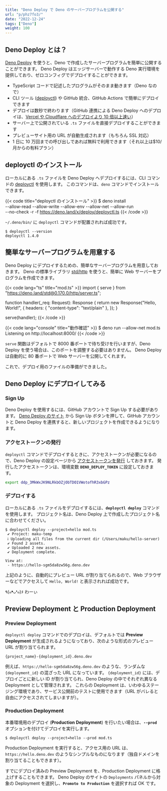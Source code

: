 ```yaml
---
title: "Deno Deploy で Deno のサーバープログラムを公開する"
url: "p/phz7fo3/"
date: "2022-12-24"
tags: ["Deno"]
weight: 100
---
```


Deno Deploy とは？
----

[Deno Deploy](https://deno.com/deploy) を使うと、Deno で作成したサーバープログラムを簡単に公開することができます。
Deno Deploy はエッジサーバーで動作する Deno 実行環境を提供しており、ゼロコンフィグでデプロイすることができます。

- TypeScript コードで記述したプログラムがそのまま動きます（Deno なので）
- CLI ツール ([deployctl](https://github.com/denoland/deployctl)) や GitHub 統合、GitHub Actions で簡単にデプロイできます
- デプロイは数秒で終わります（GitHub 連携による Deno Deploy へのデプロイは、[Vercel や Cloudflare へのデプロイより 10 倍以上速い](https://deno.com/blog/fastest-git-deploys-to-the-edge)）
- サーバー上で公開されている `.ts` ファイルを直接デプロイすることができます
- プレビューサイト用の URL が自動生成されます（もちろん SSL 対応）
- 1 日に 10 万回までの呼び出しであれば無料で利用できます（それ以上は$10/月からの有料プラン）


deployctl のインストール
----

ローカルにある `.ts` ファイルを Deno Deploy へデプロイするには、CLI コマンドの [deployctl](https://github.com/denoland/deployctl) を使用します。
このコマンドは、`deno` コマンドでインストールできます。

{{< code title="deployctl のインストール" >}}
$ deno install \
    --allow-read --allow-write --allow-env --allow-net --allow-run \
    --no-check -r -f https://deno.land/x/deploy/deployctl.ts
{{< /code >}}

`~/.deno/bin/` に `deployctl` コマンドが配置されれば成功です。

```console
$ deployctl --version
deployctl 1.4.0
```


簡単なサーバープログラムを用意する
----

Deno Deploy にデプロイするための、簡単なサーバープログラムを用意しておきます。
Deno の標準ライブラリ [std/http](https://deno.land/std/http) を使うと、簡単に Web サーバーをプログラムを作成できます。

{{< code lang="ts" title="mod.ts" >}}
import { serve } from "https://deno.land/std@0.170.0/http/server.ts";

function handler(_req: Request): Response {
  return new Response("Hello, World!", {
    headers: { "content-type": "text/plain" },
  });
}

serve(handler);
{{< /code >}}

{{< code lang="console" title="動作確認" >}}
$ deno run --allow-net mod.ts
Listening on http://localhost:8000/
{{< /code >}}

`serve` 関数はデフォルトで 8000 番ポートで待ち受けを行いますが、Deno Deploy を使う場合は、このポートを調整する必要はありません。
Deno Deploy は自動的に 80 番ポートで Web サーバーを公開してくれます。

これで、デプロイ用のファイルの準備ができました。


Deno Deploy にデプロイしてみる
----

### Sign Up

Deno Deploy を使用するには、GitHub アカウントで Sign Up する必要があります。
[Deno Deploy のサイト](https://dash.deno.com/signin) から Sign Up ボタンを押して、GitHub アカウントと Deno Deploy を連携すると、新しいプロジェクトを作成できるようになります。

### アクセストークンの発行

`deployctl` コマンドでデプロイするときに、アクセストークンが必要になるので、Deno Deploy の設定ページから [アクセストークンを発行](https://dash.deno.com/account#access-tokens) しておきます。
発行したアクセストークンは、環境変数 __`DENO_DEPLOY_TOKEN`__ に設定しておきます。

```bash
export ddp_3MkWxJK9NLRkbOZjObTDO1VWotofhR3xbGPz
```

### デプロイする

ローカルにある `.ts` ファイルをデプロイするには、__`deployctl deploy`__ コマンドを使用します。
プロジェクト名は、Deno Deploy 上で作成したプロジェクト名に合わせてください。

```console
$ deployctl deploy --project=hello mod.ts
 ✔ Project: maku-temp
 ℹ Uploading all files from the current dir (/Users/maku/hello-server)
 ✔ Found 2 assets.
 ✔ Uploaded 2 new assets.
 ✔ Deployment complete.

View at:
 - https://hello-sgm5da8zw56g.deno.dev
```

上記のように、自動的にプレビュー URL が割り当てられるので、Web ブラウザーなどでアクセスして `Hello, World!` と表示されれば成功です。

٩(๑❛ᴗ❛๑)۶ わーぃ


Preview Deployment と Production Deployment
----

### Preview Deployment

`deployctl deploy` コマンドでのデプロイは、デフォルトでは __Preview Deployment__ が生成されるようになっており、次のような形式のプレビュー URL が割り当てられます。

```
{project_name}-{deployment_id}.deno.dev
```

例えば、`https://hello-sgm5da8zw56g.deno.dev` のような、ランダムな `{deployment_id}` の混ざった URL になっています。
`{deployment_id}` には、デプロイごとに新しい ID が割り当てられ、Deno Deploy の中でそれぞれ異なる Deployment として管理されます。
これらの Deployment は、いわゆるステージング環境であり、サービス公開前のテストに使用できます（URL がバレると自由にアクセスされてしまいますが）。

### Production Deployment

本番環境用のデプロイ (__Production Deployment__) を行いたい場合は、__`--prod`__ オプションを付けてデプロイを実行します。

```console
$ deployctl deploy --project=hello --prod mod.ts
```

Production Deployment を実行すると、アクセス用の URL は、`https://hello.deno.dev` のようなシンプルなものになります（独自ドメインを割り当てることもできます）。

すでにデプロイ済みの Preview Deployment を、Production Deployment に格上げすることもできます。
Deno Deploy のサイトの `Deployments` パネルから対象の Deployment を選択し、__`Promoto to Production`__ を選択すれば OK です。


